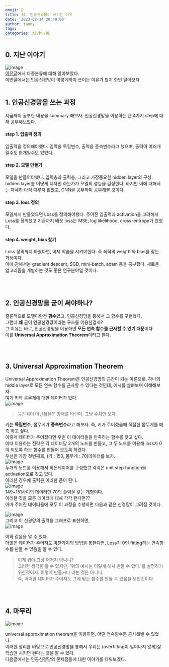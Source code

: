 ```yaml
---
emoji: 🔮
title: 14. 인공신경망이 쓰이는 이유
date: '2023-02-14 20:40:00'
author: tanny
tags: 
categories: AI/ML/DL
---
```


## 0. 지난 이야기
![image](https://user-images.githubusercontent.com/121401159/218723923-26e429a5-1d3c-4c95-94aa-ac197c3bcd28.png)<br>
[이전글](https://tannybrown.github.io/ai/14/)에서 다중분류에 대해 알아보았다.<br>
이번글에서는 인공신경망이 이렇게까지 쓰이는 이유가 뭘지 한번 알아보자.<br><br>

## 1. 인공신경망을 쓰는 과정
지금까지 공부한 내용을 summary 해보자.
인공신경망을 이용하는 큰 4가지 step에 대해 공부해보았다.
#### step 1. 입출력 정의
  입출력을 정의해야했다. 입력을 독립변수, 출력을 종속변수라고 했으며, 출력이 여러개일수도 한개일수도 있었다.<br>

#### step 2. 모델 만들기
  모델을 만들어야했다. 입력층과 출력층, 그리고 가장중요한 hidden layer의 구성.<br>
  hidden layer를 어떻게 디자인 하는가가 모델의 성능을 결정한다. 하지만 이에 대해서는 자세히 아직 다루지 않았고, CNN을 공부하며 공부해볼 것이다.<br>

#### step 3. loss 정의
  모델까지 만들었으면 Loss를 정의해야했다. 주어진 입출력과 activation을 고려해서 Loss를 정의했고 지금까지 배운 loss는 MSE, log likelihood, cross-entropy가 있었다.<br>

#### step 4. weight, bias 찾기
  Loss 정의까지 마쳤다면, 이제 학습을 시켜야한다. 즉 최적의 weigth 와 bias를 찾는 과정이다. <br>
  이에 관해서는 gradient descent, SGD, mini-batch, adam 등을 공부했다. 새로운 알고리즘을 개발하는 것도 좋은 연구분야일 것이다.
  
<br><br>

## 2. 인공신경망을 굳이 써야하나?
결론적으로 모델이란건 **함수**였고, 인공신경망을 통해서 그 함수를 구현했다.<br>
그런데 **왜** 굳이 인공신경망이라는 구조를 이용한걸까?<br>
그 이유는 바로, 인공신경망을 이용하면 **모든 연속 함수를 근사할 수 있기 때문**이다.<br>
이를 **Universal Approximation Theorem**이라고 한다.

<br><br>

## 3. Universal Approximation Theorem
Universal Approximation Theorem은 인공신경망의 근간이 되는 이론으로, 하나의 hiddle layer로 모든 연속 함수를 근사할 수 있다는 것인데, 예시를 살펴보며 이해해보자.<br>
여기 키와 몸무게에 대한 데이터가 있다.<br>
![image](https://user-images.githubusercontent.com/121401159/218725303-6cf633d0-db44-4e96-94d3-22548a45a15b.png)
<br>
> 등간격이 아닌점들은 양해를 바란다. 그냥 수치만 보자.

키는 **독립변수**, 몸무게가 **종속변수**라고 해보자. 즉, 키가 주어졌을때 적절한 몸무게를 예측 하고 싶다.<br>
이렇게 데이터가 주어졌다면 우린 이 데이터들을 만족하는 함수를 찾고 싶다.<br>
이때 이용하는 전략은 각 데이터당 2개의 노드를 만들고, 그 두 노드를 이용해 loss가 0이 되도록 하는 함수를 만들어 보도록 하겠다.<br>
우선은 가장 첫번째로, (키 : 150, 몸무게 : 70)데이터를 보자.<br>
![image](https://user-images.githubusercontent.com/121401159/218773417-42232304-f199-4ade-b139-c664f0955675.png)<br>
두개의 노드를 이용해서 히든레이어를 구성했고 각각은 unit step function을 activation으로 갖고 있다.<br>
이러한 경우에 출력은 이러한 폼이 된다.<br>
![image](https://user-images.githubusercontent.com/121401159/218774304-59cd9632-c24c-4e98-ae3f-e324694949e1.png)<br>
149~151사이의 데이터만 70의 출력을 갖는 개형이다.<br>
이러한 짓을 모든 데이터에 대해 각각 한다면??<br>
아마 주어진 데이터들에 모두 이 과정을 수행하면 다음과 같은 신경망이 그려질 것이다.<br>

![image](https://user-images.githubusercontent.com/121401159/218775975-6e3668f2-3179-4024-96ec-0b192c8562c3.png)
<br>
그리고 이 신경망의 출력을 그래프로 표현하면,<br>
![image](https://user-images.githubusercontent.com/121401159/218776742-b500425c-b3d7-4ca1-8b4c-620110af19cb.png)<br>

이와 같음을 알 수 있다.<br>
더많은 데이터가 주어져도 마찬가지의 방법을 통한다면, Loss가 0인 fitting하는 연속함수를 만들 수 있음을 알 수 있다.<br>

> 이게 뭐야 그냥 어거지 아니냐?<br>
> 그러한 생각을 할 수 있지만, '위의 예시는 이렇게 해서 만들 수 있다.'를 설명하기 위한것이지. 이렇게 만들거다 라는 것은 아니다.<br>
> 즉, 어떠한 데이터가 주어져도 그에 맞는 함수를 만들 수 있음을 보인것이다.


<br><br>

## 4. 마무리
![image](https://user-images.githubusercontent.com/121401159/218778227-c093d8c5-fc11-4dd6-8480-5a0a35adb14b.png)<br>

universal approximation theorem을 이용하면, 어떤 연속함수든 근사해낼 수 있었다.<br>
이러한 정리를 바탕으로 인공신경망을 통해서 우리는 (overfitting이 일어나지 않게)잘 학습만 시키면 된다는 것을 알 수 있다.<br>
다음글에서는 인공신경망의 문제점들에 대한 이야기를 다뤄보겠다. 


```toc
```



